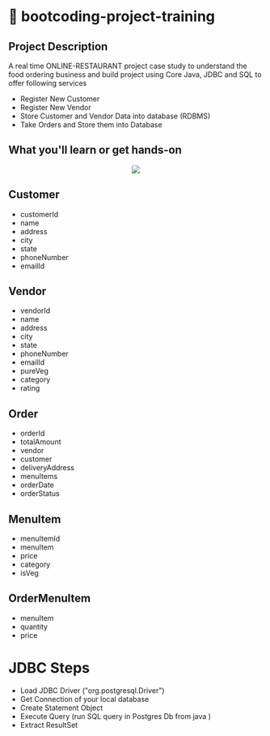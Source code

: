 # 🚀 bootcoding-project-training

## Project Description
A real time ONLINE-RESTAURANT project case study to understand the 
food ordering business and build project using Core Java, JDBC and SQL to offer following services

- Register New Customer
- Register New Vendor
- Store Customer and Vendor Data into database (RDBMS) 
- Take Orders and Store them into Database 


## What you'll learn or get hands-on
<p align="center">
  <a href="https://skillicons.dev">
    <img src="https://skillicons.dev/icons?i=github,git,java,maven,postgres" />
  </a>
</p>

## Customer
- customerId
- name
- address
- city
- state
- phoneNumber
- emailId
## Vendor
- vendorId
- name
- address
- city
- state
- phoneNumber
- emailId
- pureVeg
- category
- rating

## Order
- orderId
- totalAmount
- vendor
- customer
- deliveryAddress
- menuItems
- orderDate
- orderStatus

## MenuItem
- menuItemId
- menuItem
- price
- category
- isVeg

## OrderMenuItem
- menuItem
- quantity
- price

# JDBC Steps

- Load JDBC Driver ("org.postgresql.Driver")
- Get Connection of your local database
- Create Statement Object
- Execute Query (run SQL query in Postgres Db
from java )
- Extract ResultSet



